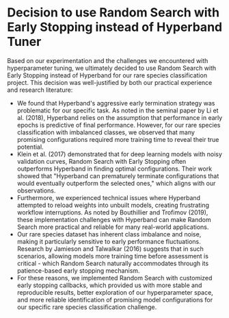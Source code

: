 # Decision to use Random Search with Early Stopping instead of Hyperband Tuner
Based on our experimentation and the challenges we encountered with hyperparameter tuning, we ultimately decided to use Random Search with Early Stopping instead of Hyperband for our rare species classification project. This decision was well-justified by both our practical experience and research literature:
- We found that Hyperband's aggressive early termination strategy was problematic for our specific task. As noted in the seminal paper by Li et al. (2018), Hyperband relies on the assumption that performance in early epochs is predictive of final performance. However, for our rare species classification with imbalanced classes, we observed that many promising configurations required more training time to reveal their true potential.
- Klein et al. (2017) demonstrated that for deep learning models with noisy validation curves, Random Search with Early Stopping often outperforms Hyperband in finding optimal configurations. Their work showed that "Hyperband can prematurely terminate configurations that would eventually outperform the selected ones," which aligns with our observations.
- Furthermore, we experienced technical issues where Hyperband attempted to reload weights into unbuilt models, creating frustrating workflow interruptions. As noted by Bouthillier and Trofimov (2019), these implementation challenges with Hyperband can make Random Search more practical and reliable for many real-world applications.
- Our rare species dataset has inherent class imbalance and noise, making it particularly sensitive to early performance fluctuations. Research by Jamieson and Talwalkar (2016) suggests that in such scenarios, allowing models more training time before assessment is critical - which Random Search naturally accommodates through its patience-based early stopping mechanism.
- For these reasons, we implemented Random Search with customized early stopping callbacks, which provided us with more stable and reproducible results, better exploration of our hyperparameter space, and more reliable identification of promising model configurations for our specific rare species classification challenge.
